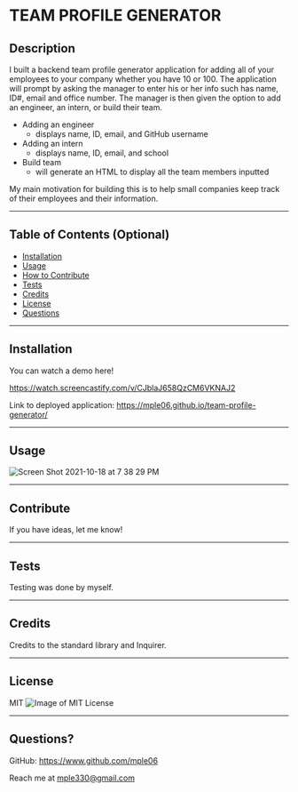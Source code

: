 # TEAM PROFILE GENERATOR

## Description

I built a backend team profile generator application for adding all of your employees to your company whether you have 10 or 100. The application will prompt by asking the manager to enter his or her info such has name, ID#, email and office number. The manager is then given the option to add an engineer, an intern, or build their team.

- Adding an engineer
  - displays name, ID, email, and GitHub username
- Adding an intern
  - displays name, ID, email, and school
- Build team
  - will generate an HTML to display all the team members inputted

 My main motivation for building this is to help small companies keep track of their employees and their information.
 
---

## Table of Contents (Optional)

- [Installation](#installation)
- [Usage](#usage)
- [How to Contribute](#contribute)
- [Tests](#tests)
- [Credits](#credits)
- [License](#license)
- [Questions](#questions)

---

## Installation

You can watch a demo here!

https://watch.screencastify.com/v/CJblaJ658QzCM6VKNAJ2

Link to deployed application:
https://mple06.github.io/team-profile-generator/

---

## Usage

![Screen Shot 2021-10-18 at 7 38 29 PM](https://user-images.githubusercontent.com/90426657/137835751-e8c2337f-d32e-4509-aa59-ba17bb3d81a5.png)

---

## Contribute

If you have ideas, let me know!

---

## Tests

Testing was done by myself.

---

## Credits

Credits to the standard library and Inquirer.

---

## License

MIT ![Image of MIT License](https://img.shields.io/badge/License-MIT-blue.svg)

---

## Questions?

GitHub: https://www.github.com/mple06

Reach me at mple330@gmail.com
